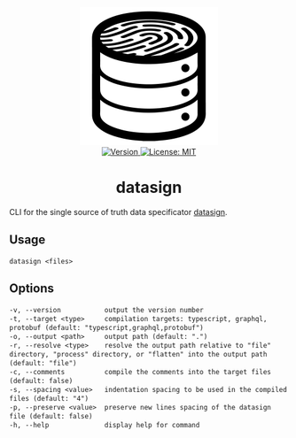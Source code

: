 <p align="center">
    <img src="https://raw.githubusercontent.com/plurid/datasign/master/about/identity/datasign-logo-black.png" height="250px">
    <br />
    <a target="_blank" href="https://www.npmjs.com/package/@plurid/datasign">
        <img src="https://img.shields.io/npm/v/@plurid/datasign.svg?logo=npm&colorB=1380C3&style=for-the-badge" alt="Version">
    </a>
    <a target="_blank" href="https://github.com/plurid/datasign/blob/master/packages/datasign/LICENSE">
        <img src="https://img.shields.io/badge/license-MIT-blue.svg?colorB=1380C3&style=for-the-badge" alt="License: MIT">
    </a>
</p>



<h1 align="center">
    datasign
</h1>


CLI for the single source of truth data specificator [datasign](https://github.com/plurid/datasign).


## Usage

    datasign <files>

## Options

    -v, --version           output the version number
    -t, --target <type>     compilation targets: typescript, graphql, protobuf (default: "typescript,graphql,protobuf")
    -o, --output <path>     output path (default: ".")
    -r, --resolve <type>    resolve the output path relative to "file" directory, "process" directory, or "flatten" into the output path (default: "file")
    -c, --comments          compile the comments into the target files (default: false)
    -s, --spacing <value>   indentation spacing to be used in the compiled files (default: "4")
    -p, --preserve <value>  preserve new lines spacing of the datasign file (default: false)
    -h, --help              display help for command
